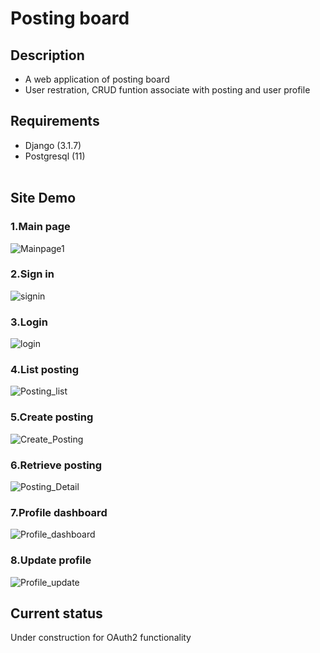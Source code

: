 # Posting board 

## Description 
* A web application of posting board
* User restration, CRUD funtion associate with posting and user profile      

## Requirements 
* Django (3.1.7)
* Postgresql (11) 
</br></br>

## Site Demo

### 1.Main page 
![Mainpage1](https://user-images.githubusercontent.com/80245390/132004611-be9dd2a3-40ca-4c58-b641-f4a1c404dd8e.JPG) 
</br>

### 2.Sign in
![signin](https://user-images.githubusercontent.com/80245390/132005691-5f869b60-3f17-4a9d-8268-2aae71f77c1e.JPG)
</br>

### 3.Login
![login](https://user-images.githubusercontent.com/80245390/132004690-8b84c295-7ca1-4869-b9f9-2ba04a536044.JPG)
</br>

### 4.List posting
![Posting_list](https://user-images.githubusercontent.com/80245390/132005006-af5e0663-e49b-4b93-9f23-3b63c5f4127a.JPG)
</br>

### 5.Create posting
![Create_Posting](https://user-images.githubusercontent.com/80245390/132005120-b74e6a41-d332-48ea-8a54-4f0309018be4.jpg)
</br>

### 6.Retrieve posting
![Posting_Detail](https://user-images.githubusercontent.com/80245390/132005362-00c88cbd-0a90-483c-8815-99722b6be025.JPG)
</br>

### 7.Profile dashboard
![Profile_dashboard](https://user-images.githubusercontent.com/80245390/132005547-dc5b249b-f8f6-4ba1-9255-a5b61a69fb38.JPG)
</br>

### 8.Update profile
![Profile_update](https://user-images.githubusercontent.com/80245390/132005767-e574ccd2-e630-4502-8f7f-7eaf7631324e.JPG)
</br>

## Current status
Under construction for OAuth2 functionality 
